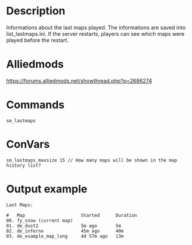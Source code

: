 # Description
Informations about the last maps played. The informations are saved into list_lastmaps.ini. If the server restarts, players can see which maps were played before the restart.

# Alliedmods
https://forums.alliedmods.net/showthread.php?p=2686274

# Commands
```
sm_lastmaps
```

# ConVars
```
sm_lastmaps_maxsize 15 // How many maps will be shown in the map history list?
```

# Output example
```
Last Maps:

#   Map                     Started      Duration
00. fy_snow (current map)   
01. de_dust2                5m ago       5m
02. de_inferno              45m ago      40m
03. de_example_map_long     4d 57m ago   13m
```
